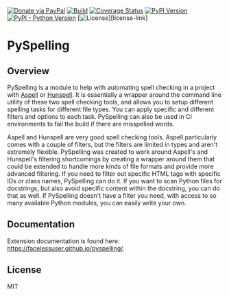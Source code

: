 [![Donate via PayPal][donate-image]][donate-link]
[![Build][github-ci-image]][github-ci-link]
[![Coverage Status][codecov-image]][codecov-link]
[![PyPI Version][pypi-image]][pypi-link]
[![PyPI - Python Version][python-image]][pypi-link]
[![License][license-image-mit]][license-link]
# PySpelling

## Overview

PySpelling is a module to help with automating spell checking in a project with [Aspell][aspell] or
[Hunspell][hunspell]. It is essentially a wrapper around the command line utility of these two spell checking tools, and
allows you to setup different spelling tasks for different file types. You can apply specific and different filters and
options to each task. PySpelling can also be used in CI environments to fail the build if there are misspelled words.

Aspell and Hunspell are very good spell checking tools. Aspell particularly comes with a couple of filters, but the
filters are limited in types and aren't extremely flexible. PySpelling was created to work around Aspell's and
Hunspell's filtering shortcomings by creating a wrapper around them that could be extended to handle more kinds of file
formats and provide more advanced filtering. If you need to filter out specific HTML tags with specific IDs or class
names, PySpelling can do it. If you want to scan Python files for docstrings, but also avoid specific content within the
docstring, you can do that as well. If PySpelling doesn't have a filter you need, with access to so many available
Python modules, you can easily write your own.

## Documentation

Extension documentation is found here: https://facelessuser.github.io/pyspelling/.

## License

MIT

[aspell]: http://aspell.net/
[hunspell]: https://hunspell.github.io/

[github-ci-image]: https://github.com/facelessuser/pyspelling/workflows/build/badge.svg?branch=master&event=push
[github-ci-link]: https://github.com/facelessuser/pyspelling/actions?query=workflow%3Abuild+branch%3Amaster
[codecov-image]: https://img.shields.io/codecov/c/github/facelessuser/pyspelling/master.svg?logo=codecov&logoColor=aaaaaa&labelColor=333333
[codecov-link]: https://codecov.io/github/facelessuser/pyspelling
[pypi-image]: https://img.shields.io/pypi/v/pyspelling.svg?logo=pypi&logoColor=aaaaaa&labelColor=333333
[pypi-link]: https://pypi.python.org/pypi/pyspelling
[python-image]: https://img.shields.io/pypi/pyversions/pyspelling?logo=python&logoColor=aaaaaa&labelColor=333333
[license-image-mit]: https://img.shields.io/badge/license-MIT-blue.svg?labelColor=333333
[donate-image]: https://img.shields.io/badge/Donate-PayPal-3fabd1?logo=paypal
[donate-link]: https://www.paypal.me/facelessuser
